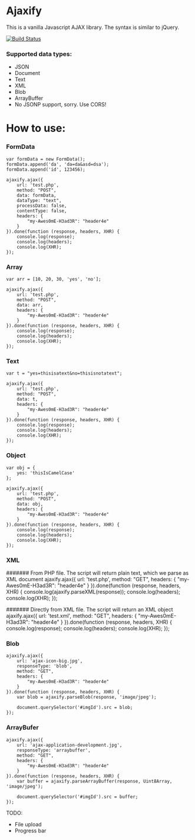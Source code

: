 # Ajaxify

This is a vanilla Javascript AJAX library. The syntax is similar to jQuery.

[![Build Status](https://travis-ci.org/Stanimirdim92/ajaxify.svg?branch=master)](https://travis-ci.org/Stanimirdim92/ajaxify)

### Supported data types:

 - JSON
 - Document
 - Text
 - XML
 - Blob
 - ArrayBuffer
 - No JSONP support, sorry. Use CORS!

# How to use:

### FormData
    var formData = new FormData();
    formData.append('da', 'da=da&asd=dsa');
    formData.append('id', 123456);

    ajaxify.ajax({
        url: 'test.php',
        method: "POST",
        data: formData,
        dataType: "text",
        processData: false,
        contentType: false,
        headers: {
            "my-Awes0mE-H3ad3R": "header4e"
        }
    }).done(function (response, headers, XHR) {
        console.log(response);
        console.log(headers);
        console.log(XHR);
    });

### Array

    var arr = [10, 20, 30, 'yes', 'no'];

    ajaxify.ajax({
        url: 'test.php',
        method: "POST",
        data: arr,
        headers: {
            "my-Awes0mE-H3ad3R": "header4e"
        }
    }).done(function (response, headers, XHR) {
        console.log(response);
        console.log(headers);
        console.log(XHR);
    });

### Text

    var t = "yes=thisisatext&no=thisisnotatext";

    ajaxify.ajax({
        url: 'test.php',
        method: "POST",
        data: t,
        headers: {
            "my-Awes0mE-H3ad3R": "header4e"
        }
    }).done(function (response, headers, XHR) {
        console.log(response);
        console.log(headers);
        console.log(XHR);
    });

### Object

    var obj = {
        yes: 'thisIsCamelCase'
    };

    ajaxify.ajax({
        url: 'test.php',
        method: "POST",
        data: obj,
        headers: {
            "my-Awes0mE-H3ad3R": "header4e"
        }
    }).done(function (response, headers, XHR) {
        console.log(response);
        console.log(headers);
        console.log(XHR);
    });


### XML

####### From PHP file. The script will return plain text, which we parse as XML document
    ajaxify.ajax({
        url: 'test.php',
        method: "GET",
        headers: {
            "my-Awes0mE-H3ad3R": "header4e"
        }
    }).done(function (response, headers, XHR) {
        console.log(ajaxify.parseXML(response));
        console.log(headers);
        console.log(XHR);
    });

####### Directly from XML file. The script will return an XML object
    ajaxify.ajax({
        url: 'test.xml',
        method: "GET",
        headers: {
            "my-Awes0mE-H3ad3R": "header4e"
        }
    }).done(function (response, headers, XHR) {
        console.log(response);
        console.log(headers);
        console.log(XHR);
    });

### Blob
    ajaxify.ajax({
        url: 'ajax-icon-big.jpg',
        responseType: 'blob',
        method: "GET",
        headers: {
            "my-Awes0mE-H3ad3R": "header4e"
        }
    }).done(function (response, headers, XHR) {
        var blob = ajaxify.parseBlob(response, 'image/jpeg');

        document.querySelector('#imgId').src = blob;
    });

### ArrayBufer
    ajaxify.ajax({
        url: 'ajax-application-development.jpg',
        responseType: 'arraybuffer',
        method: "GET",
        headers: {
            "my-Awes0mE-H3ad3R": "header4e"
        }
    }).done(function (response, headers, XHR) {
        var buffer = ajaxify.parseArrayBuffer(response, Uint8Array, 'image/jpeg');

        document.querySelector('#imgId').src = buffer;
    });


TODO:
 - File upload
 - Progress bar

